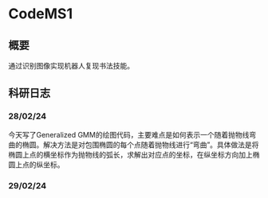 # CodeMS1
## 概要
通过识别图像实现机器人复现书法技能。

## 科研日志
### 28/02/24
今天写了Generalized GMM的绘图代码，主要难点是如何表示一个随着抛物线弯曲的椭圆。解决方法是对包围椭圆的每个点随着抛物线进行“弯曲”。具体做法是将椭圆上点的横坐标作为抛物线的弧长，求解出对应点的坐标，在纵坐标方向加上椭圆上点的纵坐标。

### 29/02/24
